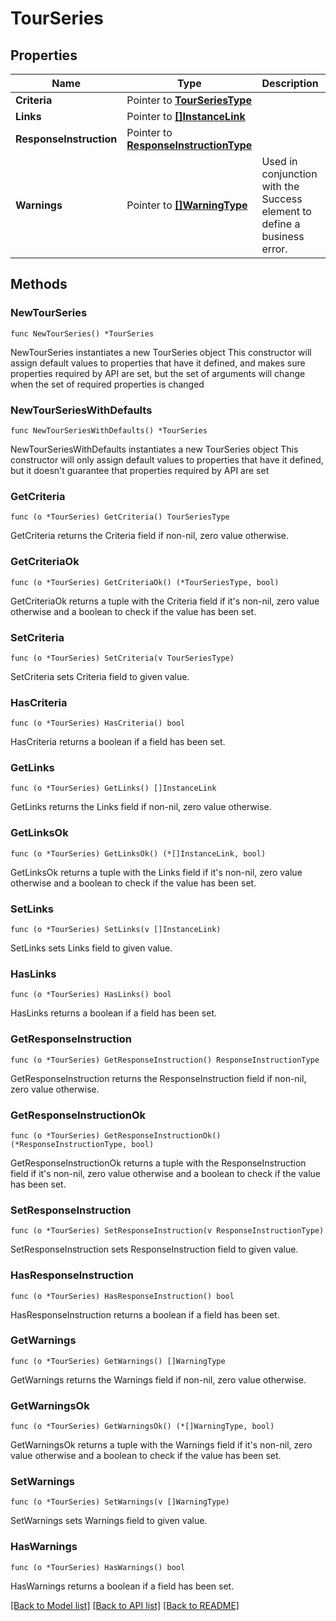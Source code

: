 # TourSeries

## Properties

Name | Type | Description | Notes
------------ | ------------- | ------------- | -------------
**Criteria** | Pointer to [**TourSeriesType**](TourSeriesType.md) |  | [optional] 
**Links** | Pointer to [**[]InstanceLink**](InstanceLink.md) |  | [optional] 
**ResponseInstruction** | Pointer to [**ResponseInstructionType**](ResponseInstructionType.md) |  | [optional] 
**Warnings** | Pointer to [**[]WarningType**](WarningType.md) | Used in conjunction with the Success element to define a business error. | [optional] 

## Methods

### NewTourSeries

`func NewTourSeries() *TourSeries`

NewTourSeries instantiates a new TourSeries object
This constructor will assign default values to properties that have it defined,
and makes sure properties required by API are set, but the set of arguments
will change when the set of required properties is changed

### NewTourSeriesWithDefaults

`func NewTourSeriesWithDefaults() *TourSeries`

NewTourSeriesWithDefaults instantiates a new TourSeries object
This constructor will only assign default values to properties that have it defined,
but it doesn't guarantee that properties required by API are set

### GetCriteria

`func (o *TourSeries) GetCriteria() TourSeriesType`

GetCriteria returns the Criteria field if non-nil, zero value otherwise.

### GetCriteriaOk

`func (o *TourSeries) GetCriteriaOk() (*TourSeriesType, bool)`

GetCriteriaOk returns a tuple with the Criteria field if it's non-nil, zero value otherwise
and a boolean to check if the value has been set.

### SetCriteria

`func (o *TourSeries) SetCriteria(v TourSeriesType)`

SetCriteria sets Criteria field to given value.

### HasCriteria

`func (o *TourSeries) HasCriteria() bool`

HasCriteria returns a boolean if a field has been set.

### GetLinks

`func (o *TourSeries) GetLinks() []InstanceLink`

GetLinks returns the Links field if non-nil, zero value otherwise.

### GetLinksOk

`func (o *TourSeries) GetLinksOk() (*[]InstanceLink, bool)`

GetLinksOk returns a tuple with the Links field if it's non-nil, zero value otherwise
and a boolean to check if the value has been set.

### SetLinks

`func (o *TourSeries) SetLinks(v []InstanceLink)`

SetLinks sets Links field to given value.

### HasLinks

`func (o *TourSeries) HasLinks() bool`

HasLinks returns a boolean if a field has been set.

### GetResponseInstruction

`func (o *TourSeries) GetResponseInstruction() ResponseInstructionType`

GetResponseInstruction returns the ResponseInstruction field if non-nil, zero value otherwise.

### GetResponseInstructionOk

`func (o *TourSeries) GetResponseInstructionOk() (*ResponseInstructionType, bool)`

GetResponseInstructionOk returns a tuple with the ResponseInstruction field if it's non-nil, zero value otherwise
and a boolean to check if the value has been set.

### SetResponseInstruction

`func (o *TourSeries) SetResponseInstruction(v ResponseInstructionType)`

SetResponseInstruction sets ResponseInstruction field to given value.

### HasResponseInstruction

`func (o *TourSeries) HasResponseInstruction() bool`

HasResponseInstruction returns a boolean if a field has been set.

### GetWarnings

`func (o *TourSeries) GetWarnings() []WarningType`

GetWarnings returns the Warnings field if non-nil, zero value otherwise.

### GetWarningsOk

`func (o *TourSeries) GetWarningsOk() (*[]WarningType, bool)`

GetWarningsOk returns a tuple with the Warnings field if it's non-nil, zero value otherwise
and a boolean to check if the value has been set.

### SetWarnings

`func (o *TourSeries) SetWarnings(v []WarningType)`

SetWarnings sets Warnings field to given value.

### HasWarnings

`func (o *TourSeries) HasWarnings() bool`

HasWarnings returns a boolean if a field has been set.


[[Back to Model list]](../README.md#documentation-for-models) [[Back to API list]](../README.md#documentation-for-api-endpoints) [[Back to README]](../README.md)


